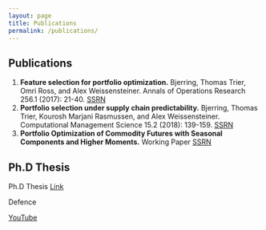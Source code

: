 ```yaml
---
layout: page
title: Publications
permalink: /publications/
---
```


## Publications

1. **Feature selection for portfolio optimization.** Bjerring, Thomas Trier, Omri Ross, and Alex Weissensteiner. Annals of Operations Research 256.1 (2017): 21-40. [SSRN](https://papers.ssrn.com/sol3/papers.cfm?abstract_id=2548800)
2. **Portfolio selection under supply chain predictability.** Bjerring, Thomas Trier, Kourosh Marjani Rasmussen, and Alex Weissensteiner. Computational Management Science 15.2 (2018): 139-159. [SSRN](https://papers.ssrn.com/sol3/papers.cfm?abstract_id=2755474)
3. **Portfolio Optimization of Commodity Futures with Seasonal Components and Higher Moments.** Working Paper [SSRN](hhttps://papers.ssrn.com/sol3/papers.cfm?abstract_id=2869969)

## Ph.D Thesis
Ph.D Thesis
[Link](/assets/media/Phd_Thesis.pdf)

Defence

[YouTube](https://www.youtube.com/watch?v=TccVnTlF2Q0)


